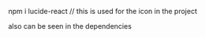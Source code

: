 npm i lucide-react  // this is used for the icon in the project

also can be seen in the dependencies
